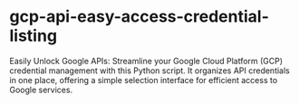 # gcp-api-easy-access-credential-listing
Easily Unlock Google APIs: Streamline your Google Cloud Platform (GCP) credential management with this Python script. It organizes API credentials in one place, offering a simple selection interface for efficient access to Google services.
